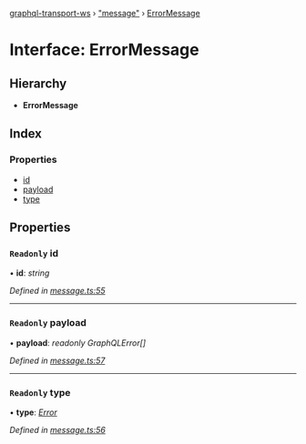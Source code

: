 [graphql-transport-ws](../README.md) › ["message"](../modules/_message_.md) › [ErrorMessage](_message_.errormessage.md)

# Interface: ErrorMessage

## Hierarchy

* **ErrorMessage**

## Index

### Properties

* [id](_message_.errormessage.md#readonly-id)
* [payload](_message_.errormessage.md#readonly-payload)
* [type](_message_.errormessage.md#readonly-type)

## Properties

### `Readonly` id

• **id**: *string*

*Defined in [message.ts:55](https://github.com/enisdenjo/graphql-transport-ws/blob/757c6e9/src/message.ts#L55)*

___

### `Readonly` payload

• **payload**: *readonly GraphQLError[]*

*Defined in [message.ts:57](https://github.com/enisdenjo/graphql-transport-ws/blob/757c6e9/src/message.ts#L57)*

___

### `Readonly` type

• **type**: *[Error](../enums/_message_.messagetype.md#error)*

*Defined in [message.ts:56](https://github.com/enisdenjo/graphql-transport-ws/blob/757c6e9/src/message.ts#L56)*

